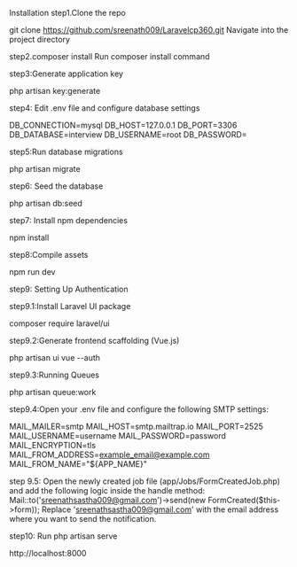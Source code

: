 


Installation
step1.Clone the repo

git clone https://github.com/sreenath009/Laravelcp360.git
Navigate into the project directory

step2.composer install
Run composer install command

step3:Generate application key

php artisan key:generate

step4: Edit .env file and configure database settings


DB_CONNECTION=mysql
DB_HOST=127.0.0.1
DB_PORT=3306
DB_DATABASE=interview
DB_USERNAME=root
DB_PASSWORD=

step5:Run database migrations

php artisan migrate

step6: Seed the database 

php artisan db:seed

step7: Install npm dependencies

npm install

step8:Compile assets

npm run dev

step9: Setting Up Authentication

step9.1:Install Laravel UI package

 composer require laravel/ui

step9.2:Generate frontend scaffolding (Vue.js)

php artisan ui vue --auth

step9.3:Running Queues

php artisan queue:work

step9.4:Open your .env file and configure the following SMTP settings:

MAIL_MAILER=smtp
MAIL_HOST=smtp.mailtrap.io
MAIL_PORT=2525
MAIL_USERNAME=username
MAIL_PASSWORD=password
MAIL_ENCRYPTION=tls
MAIL_FROM_ADDRESS=example_email@example.com
MAIL_FROM_NAME="${APP_NAME}"

step 9.5: Open the newly created job file (app/Jobs/FormCreatedJob.php) and add the following logic inside the handle method:
 Mail::to('sreenathsastha009@gmail.com')->send(new FormCreated($this->form));
 Replace 'sreenathsastha009@gmail.com' with the email address where you want to send the notification.

step10: Run php artisan serve

http://localhost:8000